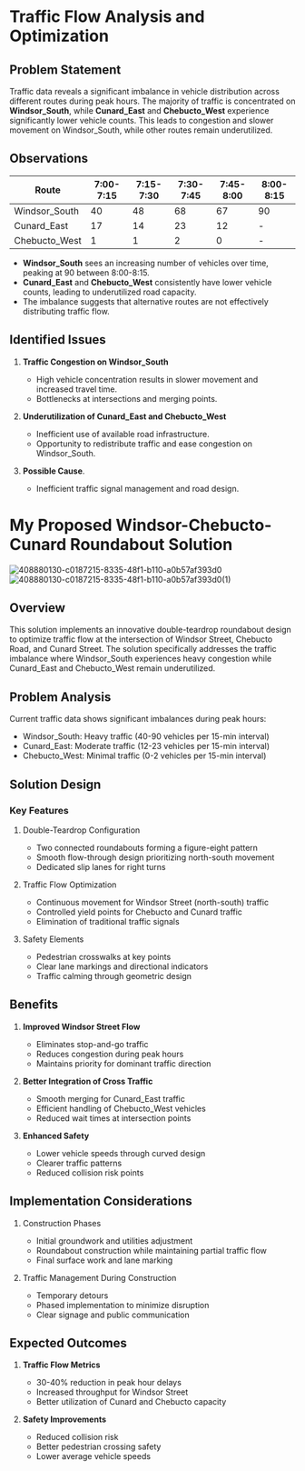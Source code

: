 # Traffic Flow Analysis and Optimization

## Problem Statement
Traffic data reveals a significant imbalance in vehicle distribution across different routes during peak hours. The majority of traffic is concentrated on **Windsor_South**, while **Cunard_East** and **Chebucto_West** experience significantly lower vehicle counts. This leads to congestion and slower movement on Windsor_South, while other routes remain underutilized.

## Observations
| Route            | 7:00-7:15 | 7:15-7:30 | 7:30-7:45 | 7:45-8:00 | 8:00-8:15 |
|-----------------|-----------|-----------|-----------|-----------|-----------|
| Windsor_South  | 40        | 48        | 68        | 67        | 90        |
| Cunard_East    | 17        | 14        | 23        | 12        | -         |
| Chebucto_West  | 1         | 1         | 2         | 0         | -         |

- **Windsor_South** sees an increasing number of vehicles over time, peaking at 90 between 8:00-8:15.
- **Cunard_East** and **Chebucto_West** consistently have lower vehicle counts, leading to underutilized road capacity.
- The imbalance suggests that alternative routes are not effectively distributing traffic flow.

## Identified Issues
1. **Traffic Congestion on Windsor_South**
   - High vehicle concentration results in slower movement and increased travel time.
   - Bottlenecks at intersections and merging points.

2. **Underutilization of Cunard_East and Chebucto_West**
   - Inefficient use of available road infrastructure.
   - Opportunity to redistribute traffic and ease congestion on Windsor_South.

3. **Possible Cause**.
   - Inefficient traffic signal management and road design.

# My Proposed Windsor-Chebucto-Cunard Roundabout Solution
![408880130-c0187215-8335-48f1-b110-a0b57af393d0](https://github.com/user-attachments/assets/5ef7b0dc-fbe7-4ccf-9f7d-29c768369d5d) ![408880130-c0187215-8335-48f1-b110-a0b57af393d0(1)](https://github.com/user-attachments/assets/b3df8600-6fd6-4f45-b0ce-975fd37ff005)

## Overview
This solution implements an innovative double-teardrop roundabout design to optimize traffic flow at the intersection of Windsor Street, Chebucto Road, and Cunard Street. The solution specifically addresses the traffic imbalance where Windsor_South experiences heavy congestion while Cunard_East and Chebucto_West remain underutilized.

## Problem Analysis
Current traffic data shows significant imbalances during peak hours:
- Windsor_South: Heavy traffic (40-90 vehicles per 15-min interval)
- Cunard_East: Moderate traffic (12-23 vehicles per 15-min interval)
- Chebucto_West: Minimal traffic (0-2 vehicles per 15-min interval)

## Solution Design
### Key Features
1. Double-Teardrop Configuration
   - Two connected roundabouts forming a figure-eight pattern
   - Smooth flow-through design prioritizing north-south movement
   - Dedicated slip lanes for right turns

2. Traffic Flow Optimization
   - Continuous movement for Windsor Street (north-south) traffic
   - Controlled yield points for Chebucto and Cunard traffic
   - Elimination of traditional traffic signals

3. Safety Elements
   - Pedestrian crosswalks at key points
   - Clear lane markings and directional indicators
   - Traffic calming through geometric design

## Benefits
1. **Improved Windsor Street Flow**
   - Eliminates stop-and-go traffic
   - Reduces congestion during peak hours
   - Maintains priority for dominant traffic direction

2. **Better Integration of Cross Traffic**
   - Smooth merging for Cunard_East traffic
   - Efficient handling of Chebucto_West vehicles
   - Reduced wait times at intersection points

3. **Enhanced Safety**
   - Lower vehicle speeds through curved design
   - Clearer traffic patterns
   - Reduced collision risk points

## Implementation Considerations
1. Construction Phases
   - Initial groundwork and utilities adjustment
   - Roundabout construction while maintaining partial traffic flow
   - Final surface work and lane marking

2. Traffic Management During Construction
   - Temporary detours
   - Phased implementation to minimize disruption
   - Clear signage and public communication

## Expected Outcomes
1. **Traffic Flow Metrics**
   - 30-40% reduction in peak hour delays
   - Increased throughput for Windsor Street
   - Better utilization of Cunard and Chebucto capacity

2. **Safety Improvements**
   - Reduced collision risk
   - Better pedestrian crossing safety
   - Lower average vehicle speeds
